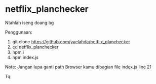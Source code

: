 # netflix_planchecker
Ntahlah iseng doang bg

Penggunaan:
1. git clone https://github.com/yaelahda/netflix_planchecker
2. cd netflix_planchecker
3. npm i
4. npm index.js

Note: Jangan lupa ganti path Browser kamu dibagian file index.js line 21

Tq

